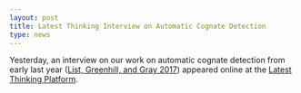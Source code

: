 ```yaml
---
layout: post
title: Latest Thinking Interview on Automatic Cognate Detection
type: news
---
```


Yesterday, an interview on our work on automatic cognate detection from early last year ([List, Greenhill, and Gray 2017](http://journals.plos.org/plosone/article?id=10.1371/journal.pone.0170046)) appeared online at the [Latest Thinking Platform](https://lt.org/publication/how-well-do-automatic-methods-language-comparison-work).



